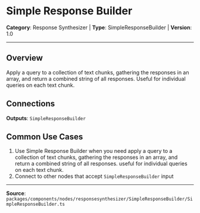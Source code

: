 # Simple Response Builder

**Category**: Response Synthesizer | **Type**: SimpleResponseBuilder | **Version**: 1.0

---

## Overview

Apply a query to a collection of text chunks, gathering the responses in an array, and return a combined string of all responses. Useful for individual queries on each text chunk.

## Connections

**Outputs**: `SimpleResponseBuilder`

## Common Use Cases

1. Use Simple Response Builder when you need apply a query to a collection of text chunks, gathering the responses in an array, and return a combined string of all responses. useful for individual queries on each text chunk.
2. Connect to other nodes that accept `SimpleResponseBuilder` input

---

**Source**: `packages/components/nodes/responsesynthesizer/SimpleResponseBuilder/SimpleResponseBuilder.ts`